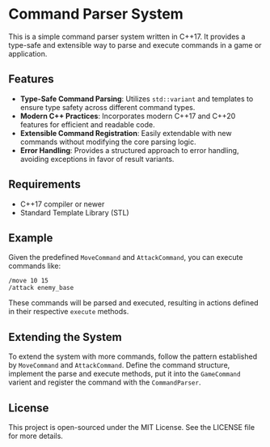 # Command Parser System

This is a simple command parser system written in C++17. It provides a type-safe and extensible way to parse and execute commands in a game or application.

## Features

- **Type-Safe Command Parsing**: Utilizes `std::variant` and templates to ensure type safety across different command types.
- **Modern C++ Practices**: Incorporates modern C++17 and C++20 features for efficient and readable code.
- **Extensible Command Registration**: Easily extendable with new commands without modifying the core parsing logic.
- **Error Handling**: Provides a structured approach to error handling, avoiding exceptions in favor of result variants.

## Requirements

- C++17 compiler or newer
- Standard Template Library (STL)

## Example

Given the predefined `MoveCommand` and `AttackCommand`, you can execute commands like:

```
/move 10 15
/attack enemy_base
```

These commands will be parsed and executed, resulting in actions defined in their respective `execute` methods.

## Extending the System

To extend the system with more commands, follow the pattern established by `MoveCommand` and `AttackCommand`. Define the command structure, implement the parse and execute methods, put it into the `GameCommand` varient and register the command with the `CommandParser`.

## License

This project is open-sourced under the MIT License. See the LICENSE file for more details.